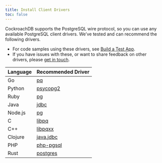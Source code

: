 ```yaml
---
title: Install Client Drivers
toc: false
---
```


CockroachDB supports the PostgreSQL wire protocol, so you can use any available PostgreSQL client drivers. We’ve tested and can recommend the following drivers. 

- For code samples using these drivers, see [Build a Test App](build-a-test-app.html).
- If you have issues with these, or want to share feedback on other drivers, please [get in touch](contribute-to-cockroachdb.html).

Language | Recommended Driver
---------|--------
Go | [pq](https://godoc.org/github.com/lib/pq)
Python | [psycopg2](http://initd.org/psycopg/)
Ruby | [pg](https://rubygems.org/gems/pg)
Java | [jdbc](https://jdbc.postgresql.org)
Node.js | [pg](https://www.npmjs.com/package/pg) 
C | [libpq](http://www.postgresql.org/docs/9.5/static/libpq.html)
C++ | [libpqxx](http://pqxx.org/development/libpqxx/)
Clojure | [java.jdbc](http://clojure-doc.org/articles/ecosystem/java_jdbc/home.html)
PHP | [php-pgsql](http://php.net/manual/en/book.pgsql.php)
Rust | [postgres](http://sfackler.github.io/rust-postgres/doc/v0.11.8/postgres/)